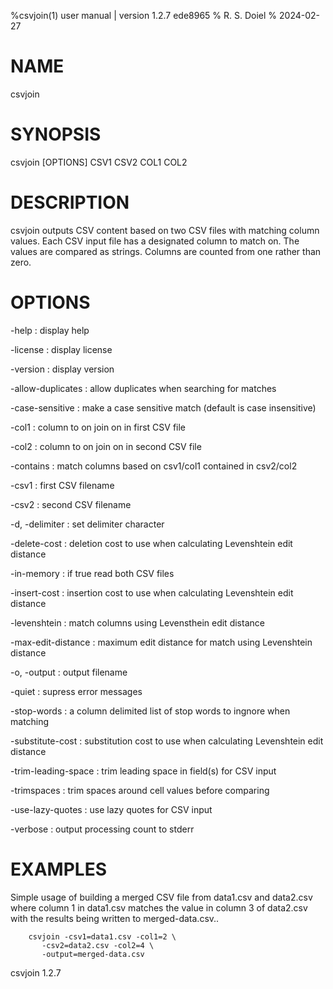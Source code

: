 %csvjoin(1) user manual | version 1.2.7 ede8965
% R. S. Doiel
% 2024-02-27

# NAME

csvjoin

# SYNOPSIS

csvjoin [OPTIONS] CSV1 CSV2 COL1 COL2

# DESCRIPTION

csvjoin outputs CSV content based on two CSV files with matching
column values.  Each CSV input file has a designated column to match
on. The values are compared as strings. Columns are counted from one
rather than zero.

# OPTIONS

-help
: display help

-license
: display license

-version
: display version

-allow-duplicates
: allow duplicates when searching for matches

-case-sensitive
: make a case sensitive match (default is case insensitive)

-col1
: column to on join on in first CSV file

-col2
: column to on join on in second CSV file

-contains
: match columns based on csv1/col1 contained in csv2/col2

-csv1
: first CSV filename

-csv2
: second CSV filename

-d, -delimiter
: set delimiter character

-delete-cost
: deletion cost to use when calculating Levenshtein edit distance

-in-memory
: if true read both CSV files

-insert-cost
: insertion cost to use when calculating Levenshtein edit distance

-levenshtein
: match columns using Levensthein edit distance

-max-edit-distance
: maximum edit distance for match using Levenshtein distance

-o, -output
: output filename

-quiet
: supress error messages

-stop-words
: a column delimited list of stop words to ingnore when matching

-substitute-cost
: substitution cost to use when calculating Levenshtein edit distance

-trim-leading-space
: trim leading space in field(s) for CSV input

-trimspaces
: trim spaces around cell values before comparing

-use-lazy-quotes
: use lazy quotes for CSV input

-verbose
: output processing count to stderr


# EXAMPLES

Simple usage of building a merged CSV file from data1.csv
and data2.csv where column 1 in data1.csv matches the value in
column 3 of data2.csv with the results being written to 
merged-data.csv..

~~~
    csvjoin -csv1=data1.csv -col1=2 \
       -csv2=data2.csv -col2=4 \
       -output=merged-data.csv
~~~

csvjoin 1.2.7


